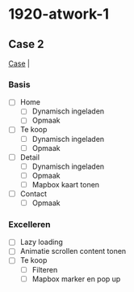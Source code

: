 # 1920-atwork-1
## Case 2
[Case](https://arteveldehogeschool.instructure.com/courses/10239/assignments/32044) | 

### Basis
- [ ] Home
  - [ ] Dynamisch ingeladen
  - [ ] Opmaak

- [ ] Te koop
  - [ ] Dynamisch ingeladen
  - [ ] Opmaak

- [ ] Detail
  - [ ] Dynamisch ingeladen
  - [ ] Opmaak
  - [ ] Mapbox kaart tonen

- [ ] Contact
  - [ ] Opmaak

### Excelleren

- [ ] Lazy loading
- [ ] Animatie scrollen content tonen
- [ ] Te koop
  - [ ] Filteren
  - [ ] Mapbox marker en pop up